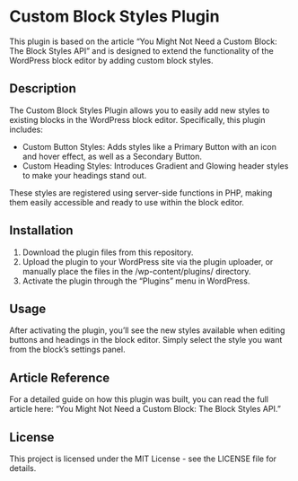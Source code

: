 # Custom Block Styles Plugin

This plugin is based on the article “You Might Not Need a Custom Block: The Block Styles API” and is designed to extend the functionality of the WordPress block editor by adding custom block styles.

## Description

The Custom Block Styles Plugin allows you to easily add new styles to existing blocks in the WordPress block editor. Specifically, this plugin includes:

- Custom Button Styles: Adds styles like a Primary Button with an icon and hover effect, as well as a Secondary Button.
- Custom Heading Styles: Introduces Gradient and Glowing header styles to make your headings stand out.

These styles are registered using server-side functions in PHP, making them easily accessible and ready to use within the block editor.

## Installation

1. Download the plugin files from this repository.
2. Upload the plugin to your WordPress site via the plugin uploader, or manually place the files in the /wp-content/plugins/ directory.
3. Activate the plugin through the “Plugins” menu in WordPress.

## Usage

After activating the plugin, you’ll see the new styles available when editing buttons and headings in the block editor. Simply select the style you want from the block’s settings panel.

## Article Reference

For a detailed guide on how this plugin was built, you can read the full article here: “You Might Not Need a Custom Block: The Block Styles API.”

## License

This project is licensed under the MIT License - see the LICENSE file for details.
